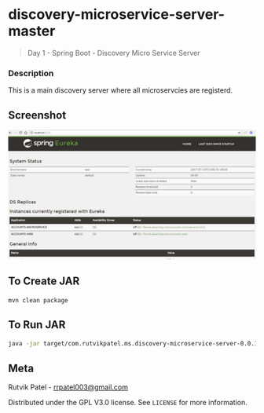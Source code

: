 # discovery-microservice-server-master
> Day 1 - Spring Boot - Discovery Micro Service Server

### Description
This is a main discovery server where all microservcies are registerd.


## Screenshot
![](discovery-microservice-server-master1.JPG)


## To Create JAR

```sh
mvn clean package
```


## To Run JAR

```sh
java -jar target/com.rutvikpatel.ms.discovery-microservice-server-0.0.1-SNAPSHOT.jar
```


## Meta

Rutvik Patel - rrpatel003@gmail.com

Distributed under the GPL V3.0 license. See ``LICENSE`` for more information.
